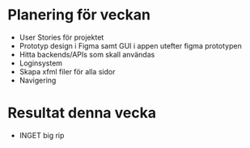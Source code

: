 # Planering för veckan  
* User Stories för projektet  
* Prototyp design i Figma samt GUI i appen utefter figma prototypen  
* Hitta backends/APIs som skall användas
* Loginsystem
* Skapa xfml filer för alla sidor
* Navigering

# Resultat denna vecka  
* INGET big rip  